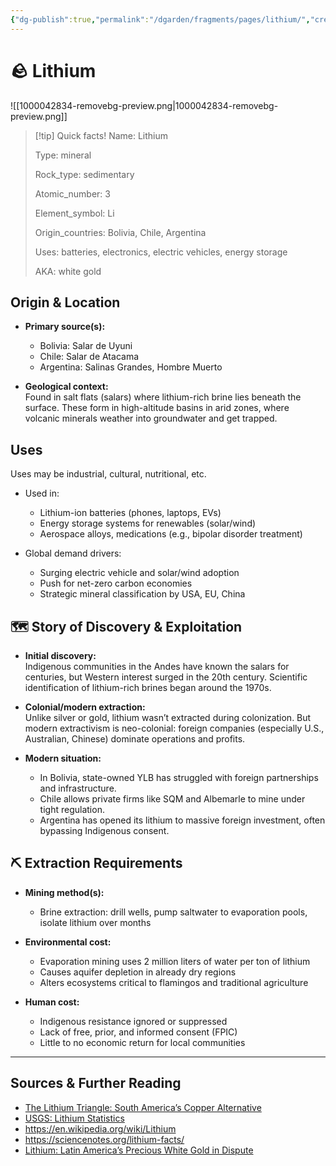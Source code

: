 ```yaml
---
{"dg-publish":true,"permalink":"/dgarden/fragments/pages/lithium/","created":"2025-07-16T22:48:08.143-04:00","updated":"2025-08-02T13:47:46.774-04:00"}
---
```



# 🪨 Lithium
![[1000042834-removebg-preview.png\|1000042834-removebg-preview.png]]

> [!tip] Quick facts!
> Name: Lithium
> 
> Type: mineral
> 
> Rock_type: sedimentary
> 
> Atomic_number: 3
> 
> Element_symbol: Li
> 
> Origin_countries: Bolivia, Chile, Argentina
> 
> Uses: batteries, electronics, electric vehicles, energy storage
> 
> AKA: white gold

## Origin & Location

- **Primary source(s):**  
  - Bolivia: Salar de Uyuni  
  - Chile: Salar de Atacama  
  - Argentina: Salinas Grandes, Hombre Muerto  

- **Geological context:**  
  Found in salt flats (salars) where lithium-rich brine lies beneath the surface. These form in high-altitude basins in arid zones, where volcanic minerals weather into groundwater and get trapped.

## Uses
Uses may be industrial, cultural, nutritional, etc.

- Used in:
  - Lithium-ion batteries (phones, laptops, EVs)
  - Energy storage systems for renewables (solar/wind)
  - Aerospace alloys, medications (e.g., bipolar disorder treatment)

- Global demand drivers:
  - Surging electric vehicle and solar/wind adoption
  - Push for net-zero carbon economies
  - Strategic mineral classification by USA, EU, China

## 🗺️ Story of Discovery & Exploitation

- **Initial discovery:**  
  Indigenous communities in the Andes have known the salars for centuries, but Western interest surged in the 20th century. Scientific identification of lithium-rich brines began around the 1970s.

- **Colonial/modern extraction:**  
  Unlike silver or gold, lithium wasn’t extracted during colonization. But modern extractivism is neo-colonial: foreign companies (especially U.S., Australian, Chinese) dominate operations and profits. 

- **Modern situation:**  
  - In Bolivia, state-owned YLB has struggled with foreign partnerships and infrastructure.  
  - Chile allows private firms like SQM and Albemarle to mine under tight regulation.  
  - Argentina has opened its lithium to massive foreign investment, often bypassing Indigenous consent.

## ⛏️ Extraction Requirements

- **Mining method(s):**
  - Brine extraction: drill wells, pump saltwater to evaporation pools, isolate lithium over months

- **Environmental cost:**
  - Evaporation mining uses 2 million liters of water per ton of lithium
  - Causes aquifer depletion in already dry regions
  - Alters ecosystems critical to flamingos and traditional agriculture

- **Human cost:**
  - Indigenous resistance ignored or suppressed
  - Lack of free, prior, and informed consent (FPIC)
  - Little to no economic return for local communities

---

## Sources & Further Reading

- [The Lithium Triangle: South America’s Copper Alternative](https://www.csis.org/analysis/lithium-triangle-south-americas-copper-alternative)
- [USGS: Lithium Statistics](https://www.usgs.gov/centers/national-minerals-information-center/lithium-statistics-and-information)
- https://en.wikipedia.org/wiki/Lithium
- https://sciencenotes.org/lithium-facts/
- [Lithium: Latin America’s Precious White Gold in Dispute](https://colombiaone.com/2025/05/27/lithium-latin-america-china/)
